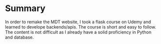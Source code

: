 # Summary
In order to remake the MDT website, I took a flask course on Udemy and learned to develope backends/apis. The course is short and easy to follow. The content is not difficult as I already have a solid proficiency in Python and database.